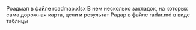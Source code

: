 Роадмап в файле roadmap.xlsx В нем несколько закладок, на которых сама дорожная карта, цели и результат
Радар в файле radar.md в виде таблицы